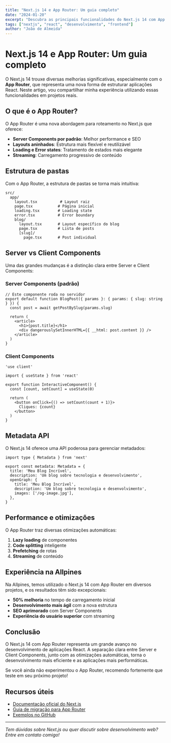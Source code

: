 ```yaml
---
title: "Next.js 14 e App Router: Um guia completo"
date: "2024-01-20"
excerpt: "Descubra as principais funcionalidades do Next.js 14 com App Router e como utilizá-las para criar aplicações web modernas e performáticas."
tags: ["nextjs", "react", "desenvolvimento", "frontend"]
author: "João de Almeida"
---
```


# Next.js 14 e App Router: Um guia completo

O Next.js 14 trouxe diversas melhorias significativas, especialmente com o **App Router**, que representa uma nova forma de estruturar aplicações React. Neste artigo, vou compartilhar minha experiência utilizando essas funcionalidades em projetos reais.

## O que é o App Router?

O App Router é uma nova abordagem para roteamento no Next.js que oferece:

- **Server Components por padrão**: Melhor performance e SEO
- **Layouts aninhados**: Estrutura mais flexível e reutilizável
- **Loading e Error states**: Tratamento de estados mais elegante
- **Streaming**: Carregamento progressivo de conteúdo

## Estrutura de pastas

Com o App Router, a estrutura de pastas se torna mais intuitiva:

```
src/
  app/
    layout.tsx          # Layout raiz
    page.tsx           # Página inicial
    loading.tsx        # Loading state
    error.tsx          # Error boundary
    blog/
      layout.tsx       # Layout específico do blog
      page.tsx         # Lista de posts
      [slug]/
        page.tsx       # Post individual
```

## Server vs Client Components

Uma das grandes mudanças é a distinção clara entre Server e Client Components:

### Server Components (padrão)
```tsx
// Este componente roda no servidor
export default function BlogPost({ params }: { params: { slug: string } }) {
  const post = await getPostBySlug(params.slug)
  
  return (
    <article>
      <h1>{post.title}</h1>
      <div dangerouslySetInnerHTML={{ __html: post.content }} />
    </article>
  )
}
```

### Client Components
```tsx
'use client'

import { useState } from 'react'

export function InteractiveComponent() {
  const [count, setCount] = useState(0)
  
  return (
    <button onClick={() => setCount(count + 1)}>
      Cliques: {count}
    </button>
  )
}
```

## Metadata API

O Next.js 14 oferece uma API poderosa para gerenciar metadados:

```tsx
import type { Metadata } from 'next'

export const metadata: Metadata = {
  title: 'Meu Blog Incrível',
  description: 'Um blog sobre tecnologia e desenvolvimento',
  openGraph: {
    title: 'Meu Blog Incrível',
    description: 'Um blog sobre tecnologia e desenvolvimento',
    images: ['/og-image.jpg'],
  },
}
```

## Performance e otimizações

O App Router traz diversas otimizações automáticas:

1. **Lazy loading** de componentes
2. **Code splitting** inteligente
3. **Prefetching** de rotas
4. **Streaming** de conteúdo

## Experiência na Allpines

Na Allpines, temos utilizado o Next.js 14 com App Router em diversos projetos, e os resultados têm sido excepcionais:

- **50% melhoria** no tempo de carregamento inicial
- **Desenvolvimento mais ágil** com a nova estrutura
- **SEO aprimorado** com Server Components
- **Experiência do usuário superior** com streaming

## Conclusão

O Next.js 14 com App Router representa um grande avanço no desenvolvimento de aplicações React. A separação clara entre Server e Client Components, junto com as otimizações automáticas, torna o desenvolvimento mais eficiente e as aplicações mais performáticas.

Se você ainda não experimentou o App Router, recomendo fortemente que teste em seu próximo projeto!

## Recursos úteis

- [Documentação oficial do Next.js](https://nextjs.org/docs)
- [Guia de migração para App Router](https://nextjs.org/docs/app/building-your-application/upgrading/app-router-migration)
- [Exemplos no GitHub](https://github.com/vercel/next.js/tree/canary/examples)

---

*Tem dúvidas sobre Next.js ou quer discutir sobre desenvolvimento web? Entre em contato comigo!* 